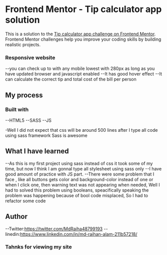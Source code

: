 # Frontend Mentor - Tip calculator app solution

This is a solution to the [Tip calculator app challenge on Frontend Mentor](https://www.frontendmentor.io/challenges/tip-calculator-app-ugJNGbJUX). Frontend Mentor challenges help you improve your coding skills by building realistic projects.

### Responsive website
--you can check up to with any mobile lowest with 280px as long
  as you have updated browser and javascript enabled
--It has good hover effect
--It can calculate the correct tip and total cost of the bill per 
  person

## My process

### Built with

--HTML5
--SASS
--JS

-Well I did not expect that css will be around 500 lines after I type all code using sass framework Sass is awesome 

## What I have learned

--As this is my first project using sass instead of css it took some of my time, but now I think I am gonnal type all stylesheet using sass only
--I have good amount of practice with JS part.
--There were some problem that I face , like all buttons gets color and background-color instead of one or when I click one, then warning text was
  not appearing when needed, Well I had to solved this problem using booleans, speacifically speaking the problem was happening because of bool code misplaced, So I had to refactor some code

## Author

--Twitter:https://twitter.com/MdRaiha48799193
--linedin:https://www.linkedin.com/in/md-raihan-alam-211b57218/

### Tahnks for viewing my site